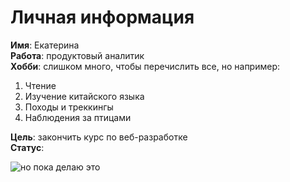 # Личная информация 

**Имя**: Екатерина <br>
**Работа**: продуктовый аналитик <br>
**Хобби**: слишком много, чтобы перечислить все, но например: 

1. Чтение
2. Изучение китайского языка
3. Походы и треккингы
4. Наблюдения за птицами 

**Цель**: закончить курс по веб-разработке  <br>
**Статус**: 

![но пока делаю это](https://i.pinimg.com/736x/ce/5a/92/ce5a928068c468e80129e545b13e15d3.jpg)